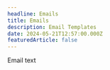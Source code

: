```yaml
---
headline: Emails
title: Emails
description: Email Templates
date: 2024-05-21T12:57:00.000Z
featuredArticle: false
---
```

Email text
